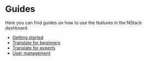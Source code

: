 # Guides
Here you can find guides on how to use the features in the NStack dashboard.

* [Getting started](Getting_started.md)
* [Translate for beginners](https://docs.google.com/document/d/1rPLihtBuoPsxFoA44NruSvkh1ICE7-CbGvgdorFeoVk/edit?usp=sharing)  
* [Translate for experts](https://docs.google.com/document/d/1LZt4M9_hYy-gJ77Qlv9_Iux7AgVylxXPp-udJEY0I2s/edit?usp=sharing)
* [User management](https://docs.google.com/document/d/1L_XD0pCE2oxf_UcxAbNU2-aEXfby9r_F6ESenPRYBag/edit?usp=sharing)
